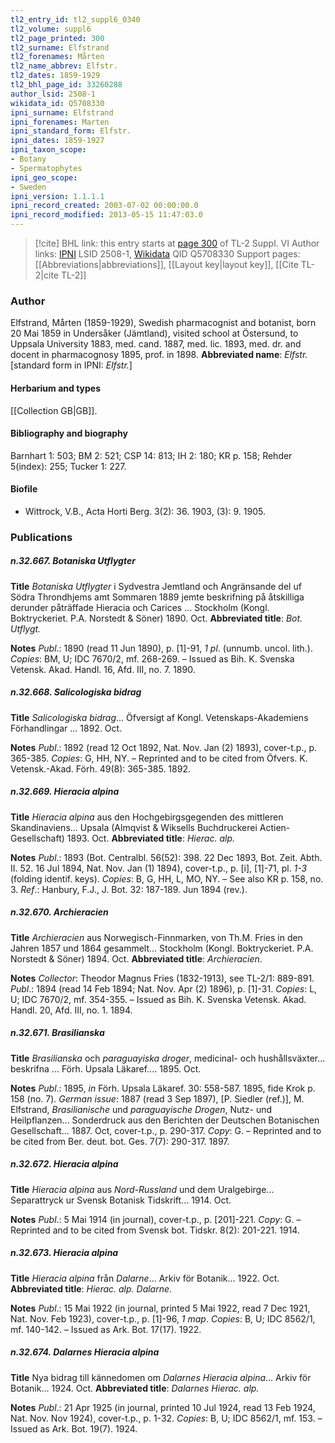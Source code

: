 ```yaml
---
tl2_entry_id: tl2_suppl6_0340
tl2_volume: suppl6
tl2_page_printed: 300
tl2_surname: Elfstrand
tl2_forenames: Mårten
tl2_name_abbrev: Elfstr.
tl2_dates: 1859-1929
tl2_bhl_page_id: 33260288
author_lsid: 2508-1
wikidata_id: Q5708330
ipni_surname: Elfstrand
ipni_forenames: Marten
ipni_standard_form: Elfstr.
ipni_dates: 1859-1927
ipni_taxon_scope: 
- Botany
- Spermatophytes
ipni_geo_scope: 
- Sweden
ipni_version: 1.1.1.1
ipni_record_created: 2003-07-02 00:00:00.0
ipni_record_modified: 2013-05-15 11:47:03.0
---
```


> [!cite] BHL link: this entry starts at [page 300](https://www.biodiversitylibrary.org/page/33260288) of TL-2 Suppl. VI
> Author links: [IPNI](https://www.ipni.org/a/2508-1) LSID 2508-1, [Wikidata](https://www.wikidata.org/wiki/Q5708330) QID Q5708330
> Support pages: [[Abbreviations|abbreviations]], [[Layout key|layout key]], [[Cite TL-2|cite TL-2]]

### Author

Elfstrand, Mårten (1859-1929), Swedish pharmacognist and botanist, born 20 Mai 1859 in Undersåker (Jämtland), visited school at Östersund, to Uppsala University 1883, med. cand. 1887, med. lic. 1893, med. dr. and docent in pharmacognosy 1895, prof. in 1898. 
**Abbreviated name**: *Elfstr.* \[standard form in IPNI: *Elfstr.*\]

#### Herbarium and types

[[Collection GB|GB]].

#### Bibliography and biography

Barnhart 1: 503; BM 2: 521; CSP 14: 813; IH 2: 180; KR p. 158; Rehder 5(index): 255; Tucker 1: 227.

#### Biofile

- Wittrock, V.B., Acta Horti Berg. 3(2): 36. 1903, (3): 9. 1905.

### Publications

##### n.32.667. Botaniska Utflygter

**Title**
*Botaniska Utflygter* i Sydvestra Jemtland och Angränsande del uf Södra Throndhjems amt Sommaren 1889 jemte beskrifning på åtskilliga derunder påträffade Hieracia och Carices ... Stockholm (Kongl. Boktryckeriet. P.A. Norstedt & Söner) 1890. Oct.
**Abbreviated title**: *Bot. Utflygt.*

**Notes**
*Publ*.: 1890 (read 11 Jun 1890), p. \[1\]-91, *1 pl*. (unnumb. uncol. lith.). *Copies*: BM, U; IDC 7670/2, mf. 268-269. – Issued as Bih. K. Svenska Vetensk. Akad. Handl. 16, Afd. III, no. 7. 1890.

##### n.32.668. Salicologiska bidrag

**Title**
*Salicologiska bidrag*... Öfversigt af Kongl. Vetenskaps-Akademiens Förhandlingar ... 1892. Oct.

**Notes**
*Publ*.: 1892 (read 12 Oct 1892, Nat. Nov. Jan (2) 1893), cover-t.p., p. 365-385. *Copies*: G, HH, NY. – Reprinted and to be cited from Öfvers. K. Vetensk.-Akad. Förh. 49(8): 365-385. 1892.

##### n.32.669. Hieracia alpina

**Title**
*Hieracia alpina* aus den Hochgebirgsgegenden des mittleren Skandinaviens... Upsala (Almqvist & Wiksells Buchdruckerei Actien-Gesellschaft) 1893. Oct.
**Abbreviated title**: *Hierac. alp.*

**Notes**
*Publ*.: 1893 (Bot. Centralbl. 56(52): 398. 22 Dec 1893, Bot. Zeit. Abth. II. 52. 16 Jul 1894, Nat. Nov. Jan (1) 1894), cover-t.p., p. \[i\], \[1\]-71, pl. *1-3* (folding identif. keys). *Copies*: B, G, HH, L, MO, NY. – See also KR p. 158, no. 3.
*Ref*.: Hanbury, F.J., J. Bot. 32: 187-189. Jun 1894 (rev.).

##### n.32.670. Archieracien

**Title**
*Archieracien* aus Norwegisch-Finnmarken, von Th.M. Fries in den Jahren 1857 und 1864 gesammelt... Stockholm (Kongl. Boktryckeriet. P.A. Norstedt & Söner) 1894. Oct.
**Abbreviated title**: *Archieracien*.

**Notes**
*Collector*: Theodor Magnus Fries (1832-1913), see TL-2/1: 889-891.
*Publ*.: 1894 (read 14 Feb 1894; Nat. Nov. Apr (2) 1896), p. \[1\]-31. *Copies*: L, U; IDC 7670/2, mf. 354-355. – Issued as Bih. K. Svenska Vetensk. Akad. Handl. 20, Afd. III, no. 1. 1894.

##### n.32.671. Brasilianska

**Title**
*Brasilianska* och *paraguayiska droger*, medicinal- och hushållsväxter... beskrifna ... Förh. Upsala Läkaref.... 1895. Oct.

**Notes**
*Publ*.: 1895, *in* Förh. Upsala Läkaref. 30: 558-587. 1895, fide Krok p. 158 (no. 7).
*German issue*: 1887 (read 3 Sep 1897), \[P. Siedler (ref.)\], M. Elfstrand, *Brasilianische* und *paraguayische Drogen*, Nutz- und Heilpflanzen... Sonderdruck aus den Berichten der Deutschen Botanischen Gesellschaft... 1887. Oct, cover-t.p., p. 290-317. *Copy*: G. – Reprinted and to be cited from Ber. deut. bot. Ges. 7(7): 290-317. 1897.

##### n.32.672. Hieracia alpina

**Title**
*Hieracia alpina* aus *Nord-Russland* und dem Uralgebirge... Separattryck ur Svensk Botanisk Tidskrift... 1914. Oct.

**Notes**
*Publ*.: 5 Mai 1914 (in journal), cover-t.p., p. \[201\]-221. *Copy*: G. – Reprinted and to be cited from Svensk bot. Tidskr. 8(2): 201-221. 1914.

##### n.32.673. Hieracia alpina

**Title**
*Hieracia alpina* från *Dalarne*... Arkiv för Botanik... 1922. Oct.
**Abbreviated title**: *Hierac. alp. Dalarne*.

**Notes**
*Publ*.: 15 Mai 1922 (in journal, printed 5 Mai 1922, read 7 Dec 1921, Nat. Nov. Feb 1923), cover-t.p., p. \[1\]-96, *1 map*. *Copies*: B, U; IDC 8562/1, mf. 140-142. – Issued as Ark. Bot. 17(17). 1922.

##### n.32.674. Dalarnes Hieracia alpina

**Title**
Nya bidrag till kännedomen om *Dalarnes Hieracia alpina*... Arkiv för Botanik... 1924. Oct.
**Abbreviated title**: *Dalarnes Hierac. alp.*

**Notes**
*Publ*.: 21 Apr 1925 (in journal, printed 10 Jul 1924, read 13 Feb 1924, Nat. Nov. Nov 1924), cover-t.p., p. 1-32. *Copies*: B, U; IDC 8562/1, mf. 153. – Issued as Ark. Bot. 19(7). 1924.

